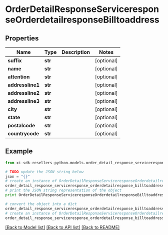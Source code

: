 # OrderDetailResponseServiceresponseOrderdetailresponseBilltoaddress


## Properties

Name | Type | Description | Notes
------------ | ------------- | ------------- | -------------
**suffix** | **str** |  | [optional] 
**name** | **str** |  | [optional] 
**attention** | **str** |  | [optional] 
**addressline1** | **str** |  | [optional] 
**addressline2** | **str** |  | [optional] 
**addressline3** | **str** |  | [optional] 
**city** | **str** |  | [optional] 
**state** | **str** |  | [optional] 
**postalcode** | **str** |  | [optional] 
**countrycode** | **str** |  | [optional] 

## Example

```python
from xi-sdk-resellers-python.models.order_detail_response_serviceresponse_orderdetailresponse_billtoaddress import OrderDetailResponseServiceresponseOrderdetailresponseBilltoaddress

# TODO update the JSON string below
json = "{}"
# create an instance of OrderDetailResponseServiceresponseOrderdetailresponseBilltoaddress from a JSON string
order_detail_response_serviceresponse_orderdetailresponse_billtoaddress_instance = OrderDetailResponseServiceresponseOrderdetailresponseBilltoaddress.from_json(json)
# print the JSON string representation of the object
print OrderDetailResponseServiceresponseOrderdetailresponseBilltoaddress.to_json()

# convert the object into a dict
order_detail_response_serviceresponse_orderdetailresponse_billtoaddress_dict = order_detail_response_serviceresponse_orderdetailresponse_billtoaddress_instance.to_dict()
# create an instance of OrderDetailResponseServiceresponseOrderdetailresponseBilltoaddress from a dict
order_detail_response_serviceresponse_orderdetailresponse_billtoaddress_form_dict = order_detail_response_serviceresponse_orderdetailresponse_billtoaddress.from_dict(order_detail_response_serviceresponse_orderdetailresponse_billtoaddress_dict)
```
[[Back to Model list]](../README.md#documentation-for-models) [[Back to API list]](../README.md#documentation-for-api-endpoints) [[Back to README]](../README.md)


